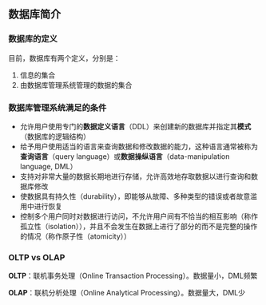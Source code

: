 ## 数据库简介

### 数据库的定义

目前，数据库有两个定义，分别是：

1. 信息的集合
2. 由数据库管理系统管理的数据的集合

### 数据库管理系统满足的条件

- 允许用户使用专门的**数据定义语言**（DDL）来创建新的数据库并指定其**模式**（数据库的逻辑结构）
- 给予用户使用适当的语言来查询数据和修改数据的能力，这种语言通常被称为**查询语言**（query language）或**数据操纵语言**（data-manipulation language, DML）
- 支持对非常大量的数据长期地进行存储，允许高效地存取数据以进行查询和数据库修改
- 使数据具有持久性（durability），即能够从故障、多种类型的错误或者故意滥用中进行恢复
- 控制多个用户同时对数据进行访问，不允许用户间有不恰当的相互影响（称作孤立性（isolation）），并且不会发生在数据上进行了部分的而不是完整的操作的情况（称作原子性（atomicity））

### OLTP vs OLAP

**OLTP**：联机事务处理（Online Transaction Processing）。数据量小，DML频繁

**OLAP**：联机分析处理（Online Analytical Processing）。数据量大，DML少
